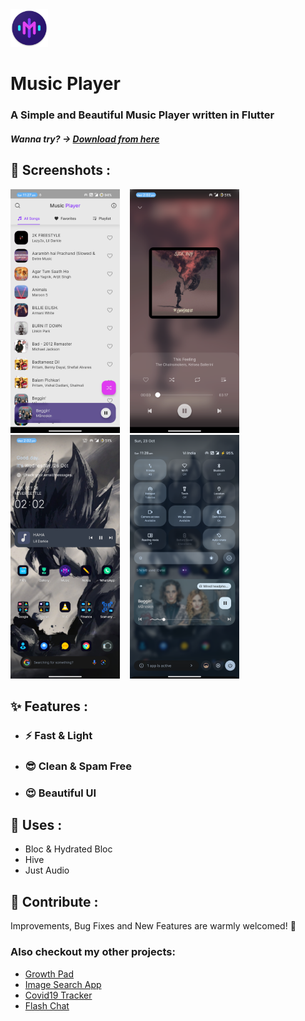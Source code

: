 <img src="/demo/logo.png" width="60"/>

# Music Player

### A Simple and Beautiful Music Player written in Flutter
##### Wanna try? -> [Download from here](https://github.com/VasuGajjar/music_player/raw/master/demo/music.apk)

## 📸 Screenshots :

<p>
<img src="/demo/ss1.png" height="390"/> &#160;&#160;
<img src="/demo/ss2.png" height="390"/> &#160;&#160;<br>
<img src="/demo/ss3.png" height="390"/> &#160;&#160;
<img src="/demo/ss4.png" height="390"/> &#160;&#160;
</p>

## ✨ Features :
- ### ⚡ Fast & Light
- ### 😎 Clean & Spam Free
- ### 😍 Beautiful UI

## 💫 Uses :
- Bloc & Hydrated Bloc
- Hive
- Just Audio

## 💙 Contribute :
Improvements, Bug Fixes and New Features are warmly welcomed! 🤩

### Also checkout my other projects:

- [Growth Pad](https://github.com/VasuGajjar/growth_pad)
- [Image Search App](https://github.com/VasuGajjar/ImageSearchApp)
- [Covid19 Tracker](https://github.com/VasuGajjar/Covid19Tracker)
- [Flash Chat](https://github.com/VasuGajjar/Flashchat)
